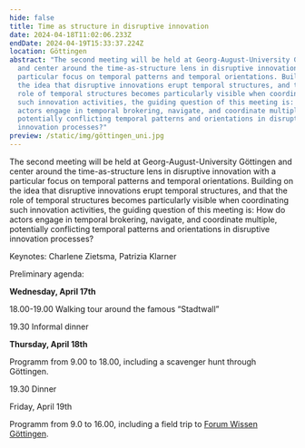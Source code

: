 ```yaml
---
hide: false
title: Time as structure in disruptive innovation
date: 2024-04-18T11:02:06.233Z
endDate: 2024-04-19T15:33:37.224Z
location: Göttingen
abstract: "The second meeting will be held at Georg-August-University Göttingen
  and center around the time-as-structure lens in disruptive innovation with a
  particular focus on temporal patterns and temporal orientations. Building on
  the idea that disruptive innovations erupt temporal structures, and that the
  role of temporal structures becomes particularly visible when coordinating
  such innovation activities, the guiding question of this meeting is: How do
  actors engage in temporal brokering, navigate, and coordinate multiple,
  potentially conflicting temporal patterns and orientations in disruptive
  innovation processes?"
preview: /static/img/göttingen_uni.jpg
---
```

The second meeting will be held at Georg-August-University Göttingen and center around the time-as-structure lens in disruptive innovation with a particular focus on temporal patterns and temporal orientations. Building on the idea that disruptive innovations erupt temporal structures, and that the role of temporal structures becomes particularly visible when coordinating such innovation activities, the guiding question of this meeting is: How do actors engage in temporal brokering, navigate, and coordinate multiple, potentially conflicting temporal patterns and orientations in disruptive innovation processes?

Keynotes: Charlene Zietsma, Patrizia Klarner

Preliminary agenda:

**Wednesday, April 17th**

18.00-19.00 Walking tour around the famous “Stadtwall”

19.30  Informal dinner

**Thursday, April 18th**

Programm from 9.00 to 18.00, including a scavenger hunt through Göttingen.

19.30 Dinner

Friday, April 19th

Programm from 9.0 to 16.00, including a field trip to [Forum Wissen Göttingen](https://www.forum-wissen.de/).